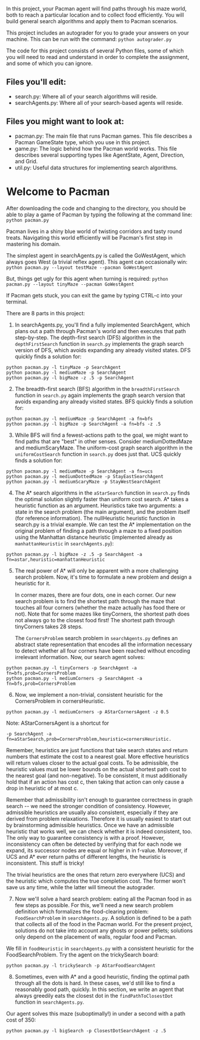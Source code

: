 In this project, your Pacman agent will find paths through his maze world, both to reach a particular location and to collect food efficiently. You will build general search algorithms and apply them to Pacman scenarios.

This project includes an autograder for you to grade your answers on your machine. This can be run with the command:
```python autograder.py```

The code for this project consists of several Python files, some of which you will need to read and understand in order to complete the assignment, and some of which you can ignore.

## Files you'll edit:
- search.py: Where all of your search algorithms will reside.
- searchAgents.py: Where all of your search-based agents will reside.

## Files you might want to look at:
- pacman.py: The main file that runs Pacman games. This file describes a Pacman GameState type, which you use in this project.
- game.py: The logic behind how the Pacman world works. This file describes several supporting types like AgentState, Agent, Direction, and Grid.
- util.py: Useful data structures for implementing search algorithms.

# Welcome to Pacman

After downloading the code and changing to the directory, you should be able to play a game of Pacman by typing the following at the command line:
```python pacman.py```

Pacman lives in a shiny blue world of twisting corridors and tasty round treats. Navigating this world efficiently will be Pacman's first step in mastering his domain.

The simplest agent in searchAgents.py is called the GoWestAgent, which always goes West (a trivial reflex agent). This agent can occasionally win:
```python pacman.py --layout testMaze --pacman GoWestAgent```

But, things get ugly for this agent when turning is required:
```python pacman.py --layout tinyMaze --pacman GoWestAgent```

If Pacman gets stuck, you can exit the game by typing CTRL-c into your terminal.

There are 8 parts in this project:

1. In searchAgents.py, you'll find a fully implemented SearchAgent, which plans out a path through Pacman's world and then executes that path step-by-step. The depth-first search (DFS) algorithm in the ```depthFirstSearch``` function in ```search.py``` implements the graph search version of DFS, which avoids expanding any already visited states. DFS quickly finds a solution for: 
```
python pacman.py -l tinyMaze -p SearchAgent
python pacman.py -l mediumMaze -p SearchAgent
python pacman.py -l bigMaze -z .5 -p SearchAgent
```

2. The breadth-first search (BFS) algorithm in the ```breadthFirstSearch``` function in ```search.py``` again implements the graph search version that avoids expanding any already visited states. BFS quickly finds a solution for: 
```
python pacman.py -l mediumMaze -p SearchAgent -a fn=bfs
python pacman.py -l bigMaze -p SearchAgent -a fn=bfs -z .5
```

3. While BFS will find a fewest-actions path to the goal, we might want to find paths that are "best" in other senses. Consider mediumDottedMaze and mediumScaryMaze. The uniform-cost graph search algorithm in the ```uniformCostSearch``` function in ```search.py``` does just that. UCS quickly finds a solution for: 
```
python pacman.py -l mediumMaze -p SearchAgent -a fn=ucs
python pacman.py -l mediumDottedMaze -p StayEastSearchAgent
python pacman.py -l mediumScaryMaze -p StayWestSearchAgent
```

4. The A* search algorithms in the ```aStarSearch``` function in ```search.py``` finds the optimal solution slightly faster than uniform cost search. A* takes a heuristic function as an argument. Heuristics take two arguments: a state in the search problem (the main argument), and the problem itself (for reference information). The nullHeuristic heuristic function in search.py is a trivial example. We can test the A* implementation on the original problem of finding a path through a maze to a fixed position using the Manhattan distance heuristic (implemented already as ```manhattanHeuristic``` in ```searchAgents.py```):
```
python pacman.py -l bigMaze -z .5 -p SearchAgent -a fn=astar,heuristic=manhattanHeuristic
```

5. The real power of A* will only be apparent with a more challenging search problem. Now, it's time to formulate a new problem and design a heuristic for it.

	In corner mazes, there are four dots, one in each corner. Our new search problem is to find the shortest path through the maze that touches all four corners (whether the maze actually has food there or not). Note that for some mazes like tinyCorners, the shortest path does not always go to the closest food first! The shortest path through tinyCorners takes 28 steps.

	The ```CornersProblem``` search problem in ```searchAgents.py``` defines an abstract state representation that encodes all the information necessary to detect whether all four corners have been reached without encoding irrelevant information. Now, our search agent solves:
```
python pacman.py -l tinyCorners -p SearchAgent -a fn=bfs,prob=CornersProblem
python pacman.py -l mediumCorners -p SearchAgent -a fn=bfs,prob=CornersProblem
```

6. Now, we implement a non-trivial, consistent heuristic for the CornersProblem in cornersHeuristic.
```
python pacman.py -l mediumCorners -p AStarCornersAgent -z 0.5
```

Note: AStarCornersAgent is a shortcut for
```
-p SearchAgent -a fn=aStarSearch,prob=CornersProblem,heuristic=cornersHeuristic.
```

Remember, heuristics are just functions that take search states and return numbers that estimate the cost to a nearest goal. More effective heuristics will return values closer to the actual goal costs. To be admissible, the heuristic values must be lower bounds on the actual shortest path cost to the nearest goal (and non-negative). To be consistent, it must additionally hold that if an action has cost c, then taking that action can only cause a drop in heuristic of at most c.

Remember that admissibility isn't enough to guarantee correctness in graph search -- we need the stronger condition of consistency. However, admissible heuristics are usually also consistent, especially if they are derived from problem relaxations. Therefore it is usually easiest to start out by brainstorming admissible heuristics. Once we have an admissible heuristic that works well, we can check whether it is indeed consistent, too. The only way to guarantee consistency is with a proof. However, inconsistency can often be detected by verifying that for each node we expand, its successor nodes are equal or higher in in f-value. Moreover, if UCS and A* ever return paths of different lengths, the heuristic is inconsistent. This stuff is tricky!

The trivial heuristics are the ones that return zero everywhere (UCS) and the heuristic which computes the true completion cost. The former won't save us any time, while the latter will timeout the autograder.

7. Now we'll solve a hard search problem: eating all the Pacman food in as few steps as possible. For this, we'll need a new search problem definition which formalizes the food-clearing problem: ```FoodSearchProblem``` in ```searchAgents.py```. A solution is defined to be a path that collects all of the food in the Pacman world. For the present project, solutions do not take into account any ghosts or power pellets; solutions only depend on the placement of walls, regular food and Pacman.

We fill in ```foodHeuristic``` in ```searchAgents.py``` with a consistent heuristic for the FoodSearchProblem. Try the agent on the trickySearch board:
```
python pacman.py -l trickySearch -p AStarFoodSearchAgent
```

8. Sometimes, even with A* and a good heuristic, finding the optimal path through all the dots is hard. In these cases, we'd still like to find a reasonably good path, quickly. In this section, we write an agent that always greedily eats the closest dot in the ```findPathToClosestDot``` function in ```searchAgents.py```.

Our agent solves this maze (suboptimally!) in under a second with a path cost of 350:
```
python pacman.py -l bigSearch -p ClosestDotSearchAgent -z .5
```
